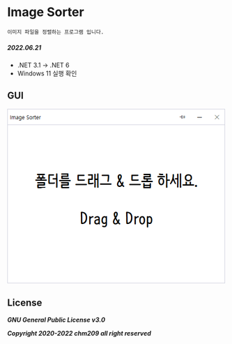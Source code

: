 # Image Sorter

`이미지 파일을 정렬하는 프로그램 입니다.`

##### 2022.06.21

- .NET 3.1 -> .NET 6
- Windows 11 실행 확인

## GUI

![Image sorter](assets/images/Image_sorter.png)

## License

**_GNU General Public License v3.0_**

**_Copyright 2020-2022 chm209 all right reserved_**
